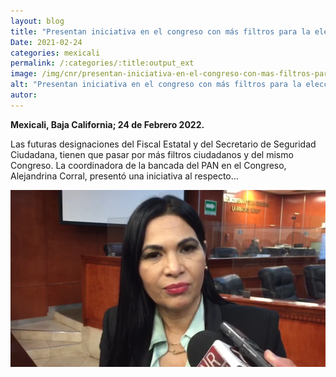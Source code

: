 ```yaml
---
layout: blog
title: "Presentan iniciativa en el congreso con más filtros para la elección del fiscal y el secretario de seguridad"
Date: 2021-02-24
categories: mexicali
permalink: /:categories/:title:output_ext
image: /img/cnr/presentan-iniciativa-en-el-congreso-con-mas-filtros-para-eleccion.png
alt: "Presentan iniciativa en el congreso con más filtros para la elección del fiscal y el secretario de seguridad"
autor:
---
```


**Mexicali, Baja California; 24 de Febrero 2022.** 

Las futuras designaciones del Fiscal Estatal y del Secretario de Seguridad Ciudadana, tienen que pasar por más filtros ciudadanos y del mismo Congreso. La coordinadora de la bancada del PAN en el Congreso, Alejandrina Corral, presentó una iniciativa al respecto…


<div id="carouselExampleSlidesOnly" class="carousel slide" data-ride="carousel">
  <div class="carousel-inner">
    <div class="carousel-item active">
       <img class="d-block w-100" src="/img/cnr/presentan-iniciativa-en-el-congreso-con-mas-filtros-para-eleccion.png" loading="lazy"  alt="Presentan iniciativa en el congreso con más filtros para la elección del fiscal y el secretario de seguridad">
    </div>
  </div>
</div>